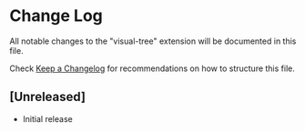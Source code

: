 # Change Log

All notable changes to the "visual-tree" extension will be documented in this file.

Check [Keep a Changelog](http://keepachangelog.com/) for recommendations on how to structure this file.

## [Unreleased]

- Initial release